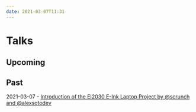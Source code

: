 ```yaml
---
date: 2021-03-07T11:31
---
```


# Talks


## Upcoming



## Past
2021-03-07 - [Introduction of the EI2030 E-Ink Laptop Project by @scrunch and @alexsotodev](https://forum.ei2030.org/t/1-join-our-first-ei-2030-community-call-sunday-march-7th-11am-pst/126)
